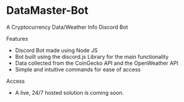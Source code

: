 # DataMaster-Bot
A Cryptocurrency Data/Weather Info Discord Bot

Features

- Discord Bot made using Node JS
- Bot built using the discord.js Library for the main functionality
- Data collected from the CoinGecko API and the OpenWeather API
- Simple and intuitive commands for ease of access

Access

- A live, 24/7 hosted solution is coming soon.
